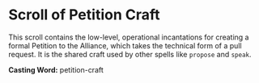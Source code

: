 # Scroll of Petition Craft

This scroll contains the low-level, operational incantations for creating a formal Petition to the Alliance, which takes the technical form of a pull request. It is the shared craft used by other spells like `propose` and `speak`.

**Casting Word:** petition-craft
